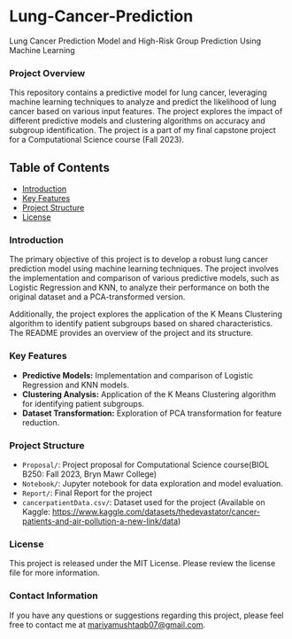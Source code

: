 
# **Lung-Cancer-Prediction**
Lung Cancer Prediction Model and High-Risk Group Prediction Using Machine Learning

### Project Overview

This repository contains a predictive model for lung cancer, leveraging machine learning techniques to analyze and predict the likelihood of lung cancer based on various input features. The project explores the impact of different predictive models and clustering algorithms on accuracy and subgroup identification. The project is a part of my final capstone project for a Computational Science course (Fall 2023). 

## Table of Contents

- [Introduction](#introduction)
- [Key Features](#key-features)
- [Project Structure](#project-structure)
- [License](#license)

### Introduction

The primary objective of this project is to develop a robust lung cancer prediction model using machine learning techniques. The project involves the implementation and comparison of various predictive models, such as Logistic Regression and KNN, to analyze their performance on both the original dataset and a PCA-transformed version.

Additionally, the project explores the application of the K Means Clustering algorithm to identify patient subgroups based on shared characteristics. The README provides an overview of the project and its structure.

### Key Features

- **Predictive Models:** Implementation and comparison of Logistic Regression and KNN models.
- **Clustering Analysis:** Application of the K Means Clustering algorithm for identifying patient subgroups.
- **Dataset Transformation:** Exploration of PCA transformation for feature reduction.

### Project Structure

- `Proposal/`: Project proposal for Computational Science course(BIOL B250: Fall 2023, Bryn Mawr College)
- `Notebook/`: Jupyter notebook for data exploration and model evaluation.
- `Report/`: Final Report for the project
- `cancerpatientData.csv/`: Dataset used for the project (Available on Kaggle: https://www.kaggle.com/datasets/thedevastator/cancer-patients-and-air-pollution-a-new-link/data)

### License
This project is released under the MIT License. Please review the license file for more information.

### Contact Information
If you have any questions or suggestions regarding this project, please feel free to contact me at mariyamushtaqb07@gmail.com.
